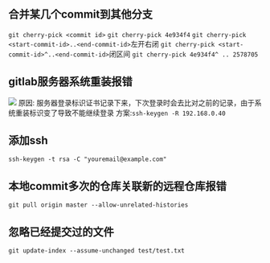 ## 合并某几个commit到其他分支
`git cherry-pick <commit id>`
`git cherry-pick 4e934f4`
`git cherry-pick <start-commit-id>..<end-commit-id>`左开右闭
`git cherry-pick <start-commit-id>^..<end-commit-id>`闭区间
`git cherry-pick 4e934f4^ .. 2578705`
## gitlab服务器系统重装报错
![](https://i.vgy.me/Ia4CkA.png)
原因: 服务器登录标识证书记录下来，下次登录时会去比对之前的记录，由于系统重装标识变了导致不能继续登录
方案:`ssh-keygen -R 192.168.0.40`
## 添加ssh
`ssh-keygen -t rsa -C "youremail@example.com"`
## 本地commit多次的仓库关联新的远程仓库报错
`git pull origin master --allow-unrelated-histories`
## 忽略已经提交过的文件
```
git update-index --assume-unchanged test/test.txt
```